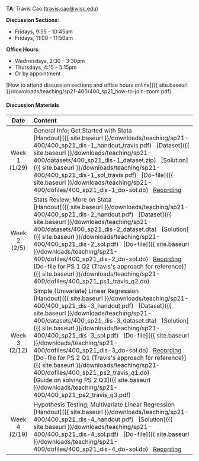 **TA**: Travis Cao (travis.cao@wisc.edu)

**Discussion Sections**:

* Fridays, 9:55 - 10:45am
* Fridays, 11:00 - 11:50am

**Office Hours**:

* Wednesdays, 2:30 - 3:30pm
* Thursdays, 4:15 - 5:15pm
* Or by appointment

[How to attend discussion sections and office hours online]({{ site.baseurl }}/downloads/teaching/sp21-400/400_sp21_how-to-join-zoom.pdf)

#### Discussion Materials

|     Date    |                     Content                     |
|:-----------:|	:---------------------------------------------- |
| Week 1 <br> (1/29) | General Info; Get Started with Stata <br> [Handout]({{ site.baseurl }}/downloads/teaching/sp21-400/400_sp21_dis-1_handout_travis.pdf) &nbsp; [Dataset]({{ site.baseurl }}/downloads/teaching/sp21-400/datasets/400_sp21_dis-1_dataset.zip) &nbsp; [Solution]({{ site.baseurl }}/downloads/teaching/sp21-400/400_sp21_dis-1_sol_travis.pdf) &nbsp; [Do-file]({{ site.baseurl }}/downloads/teaching/sp21-400/dofiles/400_sp21_dis-1_do-sol.do) &nbsp; [Recording](https://uwmadison.zoom.us/rec/share/PfjxhXCbfhOa1mHNvzTnQ1b269R1v33wzwfV-Wze6GIW3IEJjM1XG4L20sE7z_9P.ZOaVB4Qve5DOZUDf?startTime=1611939662000)  |
| Week 2 <br> (2/5) | Stats Review; More on Stata <br> [Handout]({{ site.baseurl }}/downloads/teaching/sp21-400/400_sp21_dis-2_handout.pdf) &nbsp; [Dataset]({{ site.baseurl }}/downloads/teaching/sp21-400/datasets/400_sp21_dis-2_dataset.dta) &nbsp; [Solution]({{ site.baseurl }}/downloads/teaching/sp21-400/400_sp21_dis-2_sol.pdf) &nbsp; [Do-file]({{ site.baseurl }}/downloads/teaching/sp21-400/dofiles/400_sp21_dis-2_do-sol.do) &nbsp; [Recording](https://uwmadison.zoom.us/rec/share/u4Do6IJOu8b5uhT0GjnaCPTpIC4UfSC0u7m2Iw49VjZ9A5xyn7U0SfKUGywhoGgQ.a7tjt5kdBG6gB8ke?startTime=1612544423000) <br> [Do-file for PS 1 Q2 (Travis's approach for reference)]({{ site.baseurl }}/downloads/teaching/sp21-400/dofiles/400_sp21_ps1_travis_q2.do) |
| Week 3 <br> (2/12) | Simple (Univariate) Linear Regression <br> [Handout]({{ site.baseurl }}/downloads/teaching/sp21-400/400_sp21_dis-3_handout.pdf) &nbsp; [Dataset]({{ site.baseurl }}/downloads/teaching/sp21-400/datasets/400_sp21_dis-3_dataset.dta) &nbsp; [Solution]({{ site.baseurl }}/downloads/teaching/sp21-400/400_sp21_dis-3_sol.pdf) &nbsp; [Do-file]({{ site.baseurl }}/downloads/teaching/sp21-400/dofiles/400_sp21_dis-3_do-sol.do) &nbsp; [Recording](https://uwmadison.zoom.us/rec/share/SDjYmU7HtRhB8WS-9awNaQeWgc-4xaHav4KJ9ttuuAzDMMuAQensBkzs939d7S3p.iWV-PVIDwXHoY7gn) <br> [Do-file for PS 2 Q1 (Travis's approach for reference)]({{ site.baseurl }}/downloads/teaching/sp21-400/dofiles/400_sp21_ps2_travis_q1.do) <br> [Guide on solving PS 2 Q3]({{ site.baseurl }}/downloads/teaching/sp21-400/400_sp21_ps2_travis_q3.pdf)|
| Week 4 <br> (2/19) | Hypothesis Testing; Multivariate Linear Regression <br> [Handout]({{ site.baseurl }}/downloads/teaching/sp21-400/400_sp21_dis-4_handout.pdf) &nbsp; [Solution]({{ site.baseurl }}/downloads/teaching/sp21-400/400_sp21_dis-4_sol.pdf) &nbsp; [Do-file]({{ site.baseurl }}/downloads/teaching/sp21-400/dofiles/400_sp21_dis-4_do-sol.do) &nbsp; [Recording](https://uwmadison.zoom.us/rec/share/EPjzhtvf3MWu9-I83iHwNOLq03p_UEWohI9rdRiLr5fwD--QJrYjcVLI1deKUmmG.yY_kKTfj-tAaDm_G)|